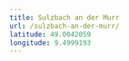 ```yaml
---
title: Sulzbach an der Murr
url: /sulzbach-an-der-murr/
latitude: 49.0042059
longitude: 9.4999193
---
```

